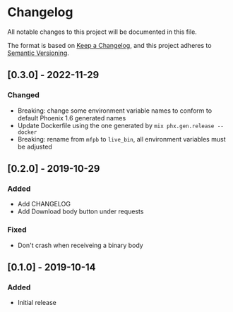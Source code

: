 # Changelog
All notable changes to this project will be documented in this file.

The format is based on [Keep a Changelog](https://keepachangelog.com/en/1.0.0/),
and this project adheres to [Semantic Versioning](https://semver.org/spec/v2.0.0.html).

## [0.3.0] - 2022-11-29
### Changed
- Breaking: change some environment variable names to conform to default Phoenix 1.6 generated names
- Update Dockerfile using the one generated by `mix phx.gen.release --docker`
- Breaking: rename from `mfpb` to `live_bin`, all environment variables must be adjusted

## [0.2.0] - 2019-10-29
### Added
- Add CHANGELOG
- Add Download body button under requests

### Fixed
- Don't crash when receiveing a binary body

## [0.1.0] - 2019-10-14
### Added
- Initial release
